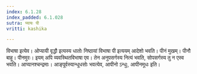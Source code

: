 ```yaml
---
index: 6.1.28
index_padded: 6.1.028
sutra: प्यायः पी
vritti: kashika

---
```

विभाषा इत्येव। ओप्यायी वृद्धौ इत्यस्य धातोः निष्ठायां विभाषा पी इत्ययम् आदेशो भवति। पीनं मुखम्। पीनौ बाहू। पीनमुरः। इयम् अपि व्यवस्थितविभाषा एव। तेन अनुपसर्गस्य नित्यं भवति, सोपसर्गस्य तु न एस्व भवति। आप्यानश्चन्द्रमाः। आङ्पूर्वस्यान्धूधसोः भवत्येव, आपीनो ऽन्धुः, आपीनमूधः इति।